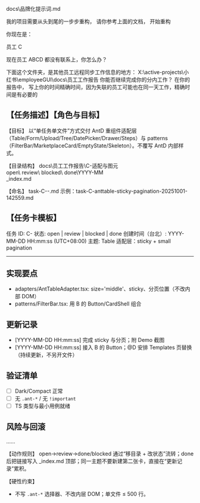 docs\品牌化提示词.md

我的项目需要从头到尾的一步步重构， 请你参考上面的文档， 开始重构

你现在是：

员工 C

现在员工 ABCD 都没有联系上，你怎么办？

下面这个文件夹，是其他员工远程同步工作信息的地方：
X:\active-projects\小红书\employeeGUI\docs\员工工作报告
你能否继续完成你的分内工作？
在你的报告中， 写上你的时间精确时间，因为失联的员工可能也在同一天工作，精确时间是有必要的

## 【任务描述】【角色与目标】

【目标】
以“单任务单文件”方式交付 AntD 重组件适配层（Table/Form/Upload/Tree/DatePicker/Drawer/Steps）与 patterns（FilterBar/MarketplaceCard/EmptyState/Skeleton）。不覆写 AntD 内部样式。

【目录结构】
docs\员工工作报告\C-适配与图元\
 open\ review\ blocked\ done\YYYY-MM\
 \_index.md

【命名】
task-C-<slug>-<YYYYMMDD-HHmmss>.md
示例：task-C-anttable-sticky-pagination-20251001-142559.md

## 【任务卡模板】

任务 ID: C-<YYYYMMDD-HHmmss>
状态: open | review | blocked | done
创建时间（台北）: YYYY-MM-DD HH:mm:ss (UTC+08:00)
主题: Table 适配层：sticky + small pagination

---

## 实现要点

- adapters/AntTableAdapter.tsx: size='middle'、sticky、分页位置（不改内部 DOM）
- patterns/FilterBar.tsx: 用 B 的 Button/CardShell 组合

## 更新记录

- [YYYY-MM-DD HH:mm:ss] 完成 sticky 与分页；附 Demo 截图
- [YYYY-MM-DD HH:mm:ss] 接入 B 的 Button；@D 安排 Templates 页替换
  （持续更新，不另开文件）

## 验证清单

- [ ] Dark/Compact 正常
- [ ] 无 `.ant-*` / 无 `!important`
- [ ] TS 类型与最小用例就绪

## 风险与回滚

……

【动作规则】
open→review→done/blocked 通过“移目录 + 改状态”流转；done 后把链接写入 \_index.md 顶部；同一主题不要新建第二张卡，直接在“更新记录”累积。

【硬性约束】

- 不写 `.ant-*` 选择器、不改内层 DOM；单文件 ≤ 500 行。
